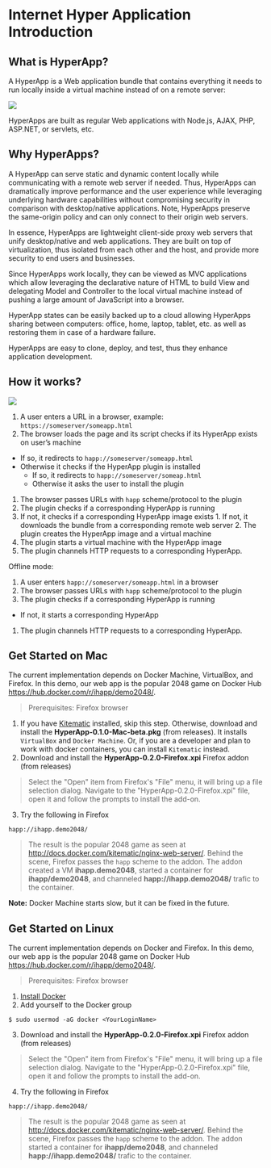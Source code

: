 # Internet Hyper Application Introduction

## What is HyperApp?

A HyperApp is a Web application bundle that contains everything it needs to run locally inside a virtual machine instead of on a remote server:

![](http://www.tentity.com/BaseArch.png)

HyperApps are built as regular Web applications with Node.js, AJAX, PHP, ASP.NET, or servlets, etc.

## Why HyperApps?

A HyperApp can serve static and dynamic content locally while communicating with a remote web server if needed. Thus, HyperApps can dramatically improve performance and the user experience while leveraging underlying hardware capabilities without compromising security in comparison with desktop/native applications. Note, HyperApps preserve the same-origin policy and can only connect to their origin web servers. 

In essence, HyperApps are lightweight client-side proxy web servers that unify desktop/native and web applications. They are built on top of virtualization, thus isolated from each other and the host, and provide more security to end users and businesses.

Since HyperApps work locally, they can be viewed as MVC applications which allow leveraging the declarative nature of HTML to build View and delegating Model and Controller to the local virtual machine instead of pushing a large amount of JavaScript into a browser.

HyperApp states can be easily backed up to a cloud allowing HyperApps sharing between computers: office, home, laptop, tablet, etc. as well as restoring them in case of a hardware failure.

HyperApps are easy to clone, deploy, and test, thus they enhance application development.

## How it works?

![](http://www.tentity.com/BaseFlow.png)

1. A user enters a URL in a browser, example: `https://someserver/someapp.html`
1. The browser loads the page and its script checks if its HyperApp exists on user’s machine
  * If so, it redirects to `happ://someserver/someapp.html`
  * Otherwise it checks if the HyperApp plugin is installed
    * If so, it redirects to `happ://someserver/someap.html`
    * Otherwise it asks the user to install the plugin
1. The browser passes URLs with `happ` scheme/protocol to the plugin
2. The plugin checks if a corresponding HyperApp is running
  1. If not, it checks if a corresponding HyperApp image exists
    1. If not, it downloads the bundle from a corresponding remote web server
    2. The plugin creates the HyperApp image and a virtual machine
  2. The plugin starts a virtual machine with the HyperApp image
1. The plugin channels HTTP requests to a corresponding HyperApp.

Offline mode:

1. A user enters `happ://someserver/someapp.html` in a browser
2. The browser passes URLs with `happ` scheme/protocol to the plugin
3. The plugin checks if a corresponding HyperApp is running
  * If not, it starts a corresponding HyperApp
1. The plugin channels HTTP requests to a corresponding HyperApp.

## Get Started on Mac

The current implementation depends on Docker Machine, VirtualBox, and Firefox. In this demo, our web app is the popular 2048 game on Docker Hub https://hub.docker.com/r/ihapp/demo2048/.

> Prerequisites: Firefox browser

1. If you have [Kitematic](http://docs.docker.com/kitematic/) installed, skip this step. Otherwise, download and install the **HyperApp-0.1.0-Mac-beta.pkg** (from releases). It installs `VirtualBox` and `Docker Machine`. Or, if you are a developer and plan to work with docker containers, you can install `Kitematic` instead. 
2. Download and install the **HyperApp-0.2.0-Firefox.xpi** Firefox addon (from releases)

 > Select the "Open" item from Firefox's "File" menu, it will bring up a file selection dialog. Navigate to the "HyperApp-0.2.0-Firefox.xpi" file, open it and follow the prompts to install the add-on. 

3. Try the following in Firefox

 ```
 happ://ihapp.demo2048/
 ```

 > The result is the popular 2048 game as seen at http://docs.docker.com/kitematic/nginx-web-server/. Behind the scene, Firefox passes the `happ` scheme to the addon. The addon created a VM **ihapp.demo2048**, started a container for **ihapp/demo2048**, and channeled **happ://ihapp.demo2048/** trafic to the container. 

**Note:** Docker Machine starts slow, but it can be fixed in the future.  

## Get Started on Linux

The current implementation depends on Docker and Firefox. In this demo, our web app is the popular 2048 game on Docker Hub https://hub.docker.com/r/ihapp/demo2048/.

> Prerequisites: Firefox browser

1. [Install Docker](http://docs.docker.com/linux/step_one/)
2. Add yourself to the Docker group

 ```
 $ sudo usermod -aG docker <YourLoginName>
 ```

3. Download and install the **HyperApp-0.2.0-Firefox.xpi** Firefox addon (from releases)

 > Select the "Open" item from Firefox's "File" menu, it will bring up a file selection dialog. Navigate to the "HyperApp-0.2.0-Firefox.xpi" file, open it and follow the prompts to install the add-on. 

4. Try the following in Firefox

 ```
 happ://ihapp.demo2048/
 ```
 
 > The result is the popular 2048 game as seen at http://docs.docker.com/kitematic/nginx-web-server/. Behind the scene, Firefox passes the `happ` scheme to the addon. The addon started a container for **ihapp/demo2048**, and channeled **happ://ihapp.demo2048/** trafic to the container. 

